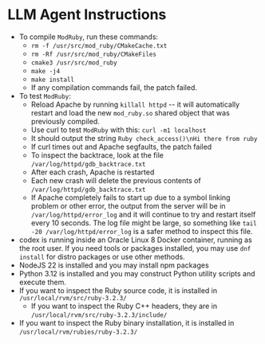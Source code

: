 # LLM Agent Instructions

* To compile `ModRuby`, run these commands:
  * `rm -f /usr/src/mod_ruby/CMakeCache.txt`
  * `rm -Rf /usr/src/mod_ruby/CMakeFiles`
  * `cmake3 /usr/src/mod_ruby`
  * `make -j4`
  * `make install`
  * If any compilation commands fail, the patch failed.
* To test `ModRuby`:
  * Reload Apache by running `killall httpd` -- it will automatically restart and load 
    the new `mod_ruby.so` shared object that was previously compiled.
  * Use curl to test `ModRuby` with this: `curl -m1 localhost`
  * It should output the string `Ruby check_access()\nHi there from ruby`
  * If curl times out and Apache segfaults, the patch failed
  * To inspect the backtrace, look at the file `/var/log/httpd/gdb_backtrace.txt`
  * After each crash, Apache is restarted
  * Each new crash will delete the previous contents of `/var/log/httpd/gdb_backtrace.txt`
  * If Apache completely fails to start up due to a symbol linking problem or other error,
    the output from the server will be in `/var/log/httpd/error_log` and it will 
    continue to try and restart itself every 10 seconds.  The log file might be large, 
    so something like `tail -20 /var/log/httpd/error_log` is a safer method to inspect
    this file.
* codex is running inside an Oracle Linux 8 Docker container, running as the root user.
  If you need tools or packages installed, you may use `dnf install` for distro packages
  or use other methods.
* NodeJS 22 is installed and you may install npm packages
* Python 3.12 is installed and you may construct Python utility scripts and execute them.
* If you want to inspect the Ruby source code, it is installed in `/usr/local/rvm/src/ruby-3.2.3/`
  * If you want to inspect the Ruby C++ headers, they are in `/usr/local/rvm/src/ruby-3.2.3/include/`
* If you want to inspect the Ruby binary installation, it is installed in `/usr/local/rvm/rubies/ruby-3.2.3/`

